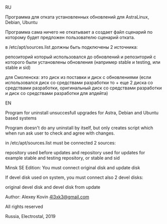 RU

Программа для отката установленных обновлений для AstraLinux, Debian, Ubuntu

Программа сама ничего не откатывает а создает файл сценарий по которому будет предложен пользователю сценарий отката.

в /etc/apt/sources.list должны быть подключены 2 источника: 

репозиторий который использовался до обновлений и репозиторий с которого были установлены обновления (например stable и testing, или stable и sid)

для Смоленска:
это диск из поставки и диск с обновлениями 
(если использовался диск со средствами разработки то + еще 2 диска со средствами разработки, оригинальный диск со средствами разработки и диск со средствами разработки для апдейта)

EN

Program for uninstall unsuccesfull upgrades for Astra, Debian and Ubuntu based systems

Program doesn't do any uninstall by itself, but only creates script which when run ask user to check and agree with changes.

in /etc/apt/sources.list must be connected 2 sources:

repository used before updates and repository used for updates
for example stable and testing repository, or stable and sid

Minsk SE Edition:
You must connect original disk and update disk


If devel disk used on system, you must connect also 2 devel disks:

original devel disk and devel disk from update


Author: Alexey Kovin <4l3xk3@gmail.com>

All rights reserved

Russia, Electrostal, 2019

